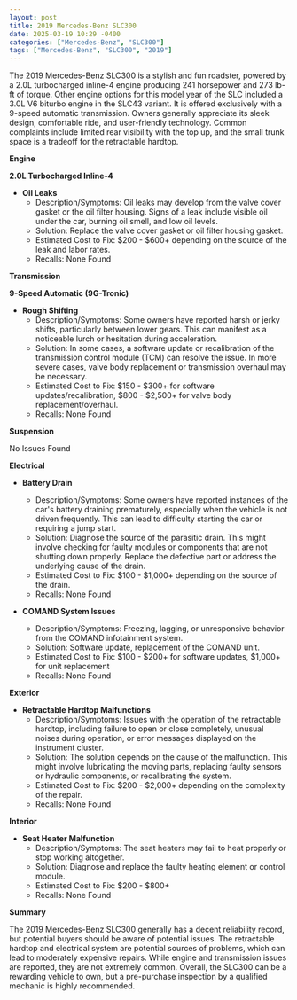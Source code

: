 ```yaml
---
layout: post
title: 2019 Mercedes-Benz SLC300
date: 2025-03-19 10:29 -0400
categories: ["Mercedes-Benz", "SLC300"]
tags: ["Mercedes-Benz", "SLC300", "2019"]
---
```

The 2019 Mercedes-Benz SLC300 is a stylish and fun roadster, powered by a 2.0L turbocharged inline-4 engine producing 241 horsepower and 273 lb-ft of torque. Other engine options for this model year of the SLC included a 3.0L V6 biturbo engine in the SLC43 variant. It is offered exclusively with a 9-speed automatic transmission. Owners generally appreciate its sleek design, comfortable ride, and user-friendly technology. Common complaints include limited rear visibility with the top up, and the small trunk space is a tradeoff for the retractable hardtop.

**Engine**

**2.0L Turbocharged Inline-4**

*   **Oil Leaks**
    *   Description/Symptoms: Oil leaks may develop from the valve cover gasket or the oil filter housing. Signs of a leak include visible oil under the car, burning oil smell, and low oil levels.
    *   Solution: Replace the valve cover gasket or oil filter housing gasket.
    *   Estimated Cost to Fix: $200 - $600+ depending on the source of the leak and labor rates.
    *   Recalls: None Found

**Transmission**

**9-Speed Automatic (9G-Tronic)**

*   **Rough Shifting**
    *   Description/Symptoms: Some owners have reported harsh or jerky shifts, particularly between lower gears. This can manifest as a noticeable lurch or hesitation during acceleration.
    *   Solution: In some cases, a software update or recalibration of the transmission control module (TCM) can resolve the issue. In more severe cases, valve body replacement or transmission overhaul may be necessary.
    *   Estimated Cost to Fix: $150 - $300+ for software updates/recalibration, $800 - $2,500+ for valve body replacement/overhaul.
    *   Recalls: None Found

**Suspension**

No Issues Found

**Electrical**

*   **Battery Drain**
    *   Description/Symptoms: Some owners have reported instances of the car's battery draining prematurely, especially when the vehicle is not driven frequently. This can lead to difficulty starting the car or requiring a jump start.
    *   Solution: Diagnose the source of the parasitic drain. This might involve checking for faulty modules or components that are not shutting down properly. Replace the defective part or address the underlying cause of the drain.
    *   Estimated Cost to Fix: $100 - $1,000+ depending on the source of the drain.
    *   Recalls: None Found

*   **COMAND System Issues**
    *   Description/Symptoms: Freezing, lagging, or unresponsive behavior from the COMAND infotainment system.
    *   Solution: Software update, replacement of the COMAND unit.
    *   Estimated Cost to Fix: $100 - $200+ for software updates, $1,000+ for unit replacement
    *   Recalls: None Found

**Exterior**

*   **Retractable Hardtop Malfunctions**
    *   Description/Symptoms: Issues with the operation of the retractable hardtop, including failure to open or close completely, unusual noises during operation, or error messages displayed on the instrument cluster.
    *   Solution: The solution depends on the cause of the malfunction. This might involve lubricating the moving parts, replacing faulty sensors or hydraulic components, or recalibrating the system.
    *   Estimated Cost to Fix: $200 - $2,000+ depending on the complexity of the repair.
    *   Recalls: None Found

**Interior**

*   **Seat Heater Malfunction**
    *   Description/Symptoms: The seat heaters may fail to heat properly or stop working altogether.
    *   Solution: Diagnose and replace the faulty heating element or control module.
    *   Estimated Cost to Fix: $200 - $800+
    *   Recalls: None Found

**Summary**

The 2019 Mercedes-Benz SLC300 generally has a decent reliability record, but potential buyers should be aware of potential issues. The retractable hardtop and electrical system are potential sources of problems, which can lead to moderately expensive repairs. While engine and transmission issues are reported, they are not extremely common. Overall, the SLC300 can be a rewarding vehicle to own, but a pre-purchase inspection by a qualified mechanic is highly recommended.

